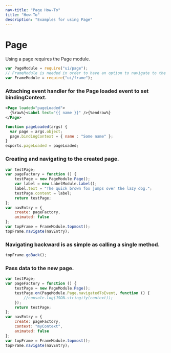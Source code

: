 ```yaml
---
nav-title: "Page How-To"
title: "How-To"
description: "Examples for using Page"
---
```

# Page
Using a page requires the Page module.
``` JavaScript
var PageModule = require("ui/page");
// FrameModule is needed in order to have an option to navigate to the new page.
var FrameModule = require("ui/frame");
```
### Attaching event handler for the Page loaded event to set bindingContext.
``` XML
<Page loaded="pageLoaded">
  {%raw%}<Label text="{{ name }}" />{%endraw%}
</Page>
```
``` JavaScript
function pageLoaded(args) {
  var page = args.object;
  page.bindingContext = { name : "Some name" };
}
exports.pageLoaded = pageLoaded;
```
### Creating and navigating to the created page.
``` JavaScript
var testPage;
var pageFactory = function () {
    testPage = new PageModule.Page();
    var label = new LabelModule.Label();
    label.text = "The quick brown fox jumps over the lazy dog.";
    testPage.content = label;
    return testPage;
};
var navEntry = {
    create: pageFactory,
    animated: false
};
var topFrame = FrameModule.topmost();
topFrame.navigate(navEntry);
```
### Navigating backward is as simple as calling a single method.
``` JavaScript
topFrame.goBack();
```
### Pass data to the new page.
``` JavaScript
var testPage;
var pageFactory = function () {
    testPage = new PageModule.Page();
    testPage.on(PageModule.Page.navigatedToEvent, function () {
        //console.log(JSON.stringify(context));
    });
    return testPage;
};
var navEntry = {
    create: pageFactory,
    context: "myContext",
    animated: false
};
var topFrame = FrameModule.topmost();
topFrame.navigate(navEntry);
```
